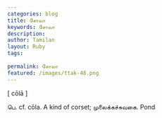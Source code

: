 ```yaml
---
categories: blog
title: சோலா
keywords: சோலா
description: 
author: Tamilan
layout: Ruby
tags: 
 
permalink: சோலா
featured: /images/ttak-48.png
---
```

  
[ cōlā ]  
  
பெ. cf. cōla. A kind of corset; முலைக்கச்சுவகை. Pond